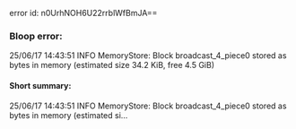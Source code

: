 error id: n0UrhNOH6U22rrblWfBmJA==
### Bloop error:

25/06/17 14:43:51 INFO MemoryStore: Block broadcast_4_piece0 stored as bytes in memory (estimated size 34.2 KiB, free 4.5 GiB)
#### Short summary: 

25/06/17 14:43:51 INFO MemoryStore: Block broadcast_4_piece0 stored as bytes in memory (estimated si...
